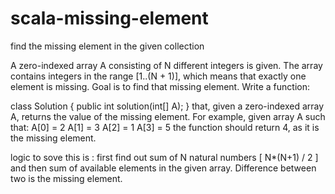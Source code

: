 # scala-missing-element
find the missing element in the given collection

A zero-indexed array A consisting of N different integers is given. The array contains integers in the range [1..(N + 1)], which means that exactly one element is missing. Goal is to find that missing element. Write a function:

class Solution { public int solution(int[] A); }
that, given a zero-indexed array A, returns the value of the missing element. For example, given array A such that:
A[0] = 2
A[1] = 3
A[2] = 1
A[3] = 5
the function should return 4, as it is the missing element.

logic to sove this is : first find out sum of N natural numbers [ N*(N+1) / 2 ] and then sum of available elements in the given array. Difference between two is the missing element.
